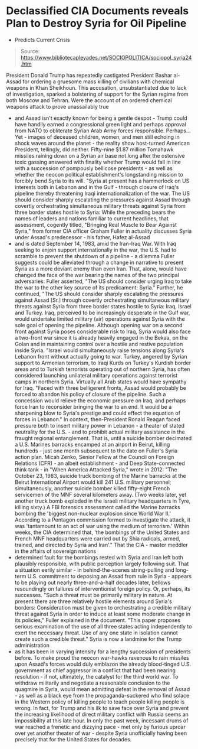 # Declassified CIA Documents reveals Plan to Destroy Syria for Oil Pipeline 
- Predicts Current Crisis

> Source: https://www.bibliotecapleyades.net/SOCIOPOLITICA/sociopol_syria24.htm

President
Donald
Trump has repeatedly castigated President
Bashar al-Assad for
ordering a gruesome mass killing of civilians with chemical
weapons in Khan Sheikhoun.
This accusation,
unsubstantiated
due to lack of investigation, sparked a bolstering of support
for the Syrian regime from both Moscow and Tehran.
Were the account
of an ordered chemical weapons attack to prove unassailably true
- and Assad isn't exactly known for being a gentle despot - Trump could have handily earned a congressional green light and
perhaps approval from NATO to obliterate Syrian Arab Army forces
responsible.
Perhaps...
Yet - images of
deceased children, women, and men still echoing in shock waves
around the planet - the reality show host-turned American
President, tellingly, did neither.
Fifty-nine
$1.87 million Tomahawk missiles
raining down on a Syrian air base not long after the ostensive
toxic gassing answered with finality whether Trump would fall in
line with a succession of pompously bellicose presidents - as
well as whether the neocon political establishment's
longstanding mission to forcibly bend Syria to its will.
"Syria at
present has a hammerlock on US interests both in Lebanon and in
the Gulf - through closure of Iraq's pipeline thereby
threatening Iraqi internationalization of the war.
The US
should consider sharply escalating the pressures against
Assad through covertly orchestrating simultaneous military
threats against Syria from three border states hostile to
Syria:
While the
preceding bears the names of leaders and nations familiar to
current headlines, that
assessment, cogently
titled,
"Bringing
Real Muscle to Bear Against Syria," from former CIA officer
Graham
Fuller
in actuality discusses Syria under Assad's
predecessor - his father,
Hafez al-Assad
- and is dated September 14, 1983, amid the
Iran-Iraq War.
With Iraq
seeking to enjoin support internationally in the war, the U.S.
had to scramble to prevent the shutdown of a pipeline - a
dilemma Fuller suggests could be alleviated through a change in
narrative to present Syria as a more deviant enemy than even
Iran.
That, alone,
would have changed the face of the war bearing the names of the
two principal adversaries:
Fuller asserted,
"The US
should consider urging Iraq to take the war to the other key
source of its predicament: Syria."
Further, he
continued,
"The US
should consider sharply escalating the pressures against
Assad [Sr.] through covertly orchestrating simultaneous
military threats against Syria from three border states
hostile to Syria: Iraq, Israel and Turkey.
Iraq, perceived
to be increasingly desperate in the Gulf war, would
undertake limited military (air) operations against Syria
with the sole goal of opening the pipeline.
Although opening
war on a second front against Syria poses considerable risk
to Iraq, Syria would also face a two-front war since it is
already heavily engaged in the Bekaa, on the Golan and in
maintaining control over a hostile and restive population
inside Syria.
"Israel
would simultaneously raise tensions along Syria's Lebanon
front without actually going to war.
Turkey, angered by
Syrian support to Armenian terrorism, to Iraqi Kurds on
Turkey's Kurdish border areas and to Turkish terrorists
operating out of northern Syria, has often considered
launching unilateral military operations against terrorist
camps in northern Syria.
Virtually all Arab states would
have sympathy for Iraq.
"Faced with
three belligerent fronts, Assad would probably be forced to
abandon his policy of closure of the pipeline. Such a
concession would relieve the economic pressure on Iraq, and
perhaps force Iran to reconsider bringing the war to an end.
It would be a sharpening blow to Syria's prestige and could
effect the equation of forces in Lebanon."
In context,
then-President
Ronald Reagan
faced pressure both to insert military power in Lebanon - a
theater of stated neutrality for the U.S. - and to prohibit
actual military assistance in the fraught regional entanglement.
That is, until a
suicide bomber
decimated
a U.S. Marines barracks encamped at an airport in Beirut,
killing hundreds - just one month subsequent to the date on
Fuller's Syria action plan.
Micah Zenko,
Senior Fellow
at the Council on Foreign Relations (CFR) - an albeit establishment -
and
Deep State-connected think tank - in "When America Attacked Syria,"
wrote
in 2012:
"The October
23, 1983, suicide truck bombing of the Marine barracks at
the Beirut International Airport would kill 241 U.S.
military personnel; simultaneously, another suicide bomber
killed fifty-eight French servicemen of the MNF several
kilometers away.
(Two weeks
later, yet another truck bomb exploded in the Israeli
military headquarters in Tyre, killing sixty.)
A FBI
forensics assessment called the Marine barracks bombing the
'biggest non-nuclear explosion since World War II.'
According to a Pentagon commission formed to investigate the
attack, it was 'tantamount to an act of war using the medium
of terrorism.'
Within
weeks, the CIA determined that,
'the bombings
of the United
States and French MNF headquarters were carried out by Shia
radicals, armed, trained, and directed by Syria and Iran'."
That
the CIA - master meddler in the affairs of sovereign nations
- determined
fault for the bombings rested with Syria and Iran left both
plausibly responsible, with public perception largely following
suit.
That a situation
eerily similar - in behind-the-scenes string-pulling and
long-term U.S. commitment to deposing an Assad from rule in
Syria - appears to be playing out nearly three-and-a-half
decades later, bellows resoundingly on failures of
interventionist foreign policy.
Or,
perhaps,
its successes.
"Such a
threat must be primarily military in nature.
At present
there are three relatively hostile elements around Syria's
borders:
Consideration must be
given to orchestrating a credible military threat against
Syria in order to induce at least some moderate change in
its policies,"
Fuller explained in the document.
"This paper
proposes serious examination of the use of all three states
acting independently to exert the necessary threat. Use
of any one state in isolation cannot create such a credible
threat."
Syria is now a
landmine for the
Trump
administration
- as it has been in varying intensity for a lengthy succession
of presidents before.
To make proud
the neocon war-hawks ravenous to rain missiles upon Assad's
forces would duly emblazon the already blood-tinged U.S.
government as chief aggressor in a conflict that had been
nearing resolution - if not, ultimately, the catalyst for the
third world war.
To withdraw
militarily and negotiate a reasonable conclusion to the quagmire
in Syria, would mean admitting defeat in the removal of Assad - as well as a black eye from the propaganda-suckered who find
solace in the Western policy of killing people to teach people
killing people is wrong.
In fact, for
Trump and his ilk to save face over Syria and prevent the
increasing likelihood of
direct military conflict
with Russia seems an impossibility at this late hour.
In only the past
week, incessant drums of war reached a frenetic and dizzying
pace - met only by furious uproar over yet another theater of
war - despite Syria unofficially having been
precisely that
for the United States for decades.
